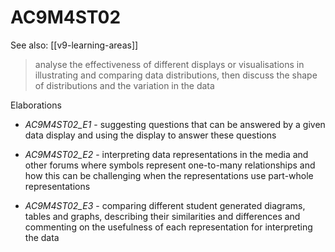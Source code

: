 
# AC9M4ST02 

See also: [[v9-learning-areas]]

> analyse the effectiveness of different displays or visualisations in illustrating and comparing data distributions, then discuss the shape of distributions and the variation in the data

Elaborations


- _AC9M4ST02_E1_ - suggesting questions that can be answered by a given data display and using the display to answer these questions

- _AC9M4ST02_E2_ - interpreting data representations in the media and other forums where symbols represent one-to-many relationships and how this can be challenging when the representations use part-whole representations

- _AC9M4ST02_E3_ - comparing different student generated diagrams, tables and graphs, describing their similarities and differences and commenting on the usefulness of each representation for interpreting the data
